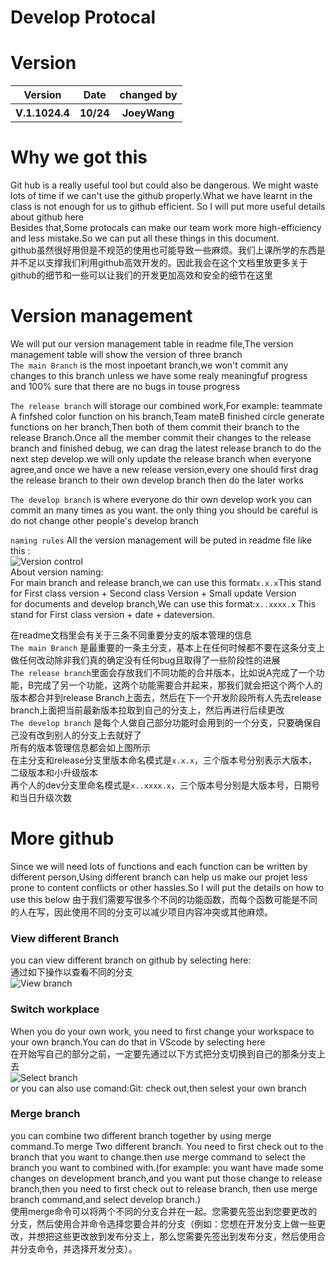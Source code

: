 # Develop Protocal
# Version
<table>
<tr>
<th>Version</th>
<th>Date</th>
<th>changed by</th>
</tr>
<tr>
<th>V.1.1024.4</th>
<th>10/24</th>
<th>JoeyWang</th>
</tr>
</table>

# Why we got this
Git hub is a really useful tool but could also be dangerous. We might waste lots of time if we can't use the github properly.What we have learnt in the class is not enough for us to github efficient. So I will put more useful details about github here <br>
Besides that,Some protocals can make our team work more high-efficiency and less mistake.So we can put all these things in this document.<br>
github虽然很好用但是不规范的使用也可能导致一些麻烦。我们上课所学的东西是并不足以支撑我们利用github高效开发的。因此我会在这个文档里放更多关于github的细节和一些可以让我们的开发更加高效和安全的细节在这里<br>
# Version management
We will put our version management table in readme file,The version management table will show the version of three branch<br>
```The main Branch``` is the most inpoetant branch,we won't commit any changes to this branch unless we have some realy meaningfuf progress and 100% sure that there are no bugs in touse progress<br>

```The release branch``` will storage our combined work,For example: teammate A finfshed color function on his branch,Team mateB finished circle generate functions on her branch,Then both of them commit their branch to the release Branch.Once all the member commit their changes to the release branch and finished debug, we can drag the latest release branch to do the next step develop.we will only update the release branch when everyone agree,and once we have a new release version,every one should first drag the release branch to their own develop branch then do the later works<br>

```The develop branch``` is where everyone do thir own develop work you can commit an many times as you want. the only thing you should be careful is do not change other people's develop branch<br>



```naming rules```
All the version management will be puted in readme file like  this :<br>
![Version control](Images/DPP1.png)<br>
About version naming:<br>
For main branch and release branch,we can use this format```x.x.x```This stand for First class version + Second class Version + Small update Version<br>
for documents and develop branch,We can use this format:```x..xxxx.x``` This stand for First class version + date + dateversion.<br> 

在readme文档里会有关于三条不同重要分支的版本管理的信息<br>
```The main Branch``` 是最重要的一条主分支，基本上在任何时候都不要在这条分支上做任何改动除非我们真的确定没有任何bug且取得了一些阶段性的进展<br>
```The release branch```里面会存放我们不同功能的合并版本，比如说A完成了一个功能，B完成了另一个功能，这两个功能需要合并起来，那我们就会把这个两个人的版本都合并到release Branch上面去，然后在下一个开发阶段所有人先去release branch上面把当前最新版本拉取到自己的分支上，然后再进行后续更改<br>
```The develop branch``` 是每个人做自己部分功能时会用到的一个分支，只要确保自己没有改到别人的分支上去就好了<br>
所有的版本管理信息都会如上图所示<br>
在主分支和release分支里版本命名模式是```x.x.x```，三个版本号分别表示大版本，二级版本和小升级版本<br>
再个人的dev分支里命名模式是```x..xxxx.x```，三个版本号分别是大版本号，日期号和当日升级次数<br>



# More github
Since we will need lots of functions and each function can be written by different person,Using different branch can help us make our projet less prone to content conflicts or other hassles.So I will put the details on how to use this below
由于我们需要写很多个不同的功能函数，而每个函数可能是不同的人在写，因此使用不同的分支可以减少项目内容冲突或其他麻烦。<br>

### View different Branch
you can view different branch on github by selecting here:<br>
通过如下操作以查看不同的分支<br>
![View branch](Images/DPP2.png)<br>
### Switch workplace
When you do your own work, you need to first change your workspace to your own branch.You can do that in VScode by selecting here<br>
在开始写自己的部分之前，一定要先通过以下方式把分支切换到自己的那条分支上去<br>
![Select branch](Images/DPP3.jpg)<br>
or you can also use comand:Git: check out,then selest your own branch
### Merge branch
you can combine two different branch together by using merge command.To merge Two different branch. You need to first check out to the branch that you want to change.then use merge command to select the branch you want to combined with.(for example: you want have made some changes on development branch,and you want put those change to release branch,then you need to first check out to release branch, then use merge branch command,and select develop branch.)<br>
使用merge命令可以将两个不同的分支合并在一起。您需要先签出到您要更改的分支，然后使用合并命令选择您要合并的分支（例如：您想在开发分支上做一些更改，并想把这些更改放到发布分支上，那么您需要先签出到发布分支，然后使用合并分支命令，并选择开发分支）。<br>

